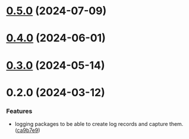 # [0.5.0](https://github.com/rango-exchange/rango-client/compare/logging-types@0.3.0...logging-types@0.5.0) (2024-07-09)



# [0.4.0](https://github.com/rango-exchange/rango-client/compare/logging-types@0.3.0...logging-types@0.4.0) (2024-06-01)



# [0.3.0](https://github.com/rango-exchange/rango-client/compare/logging-types@0.2.0...logging-types@0.3.0) (2024-05-14)



# 0.2.0 (2024-03-12)


### Features

* logging packages to be able to create log records and capture them. ([ca9b7e9](https://github.com/rango-exchange/rango-client/commit/ca9b7e918d67bf0d93e5b8313264c5984f3adb4e))



